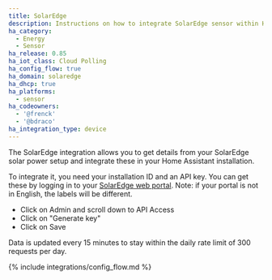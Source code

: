 ```yaml
---
title: SolarEdge
description: Instructions on how to integrate SolarEdge sensor within Home Assistant.
ha_category:
  - Energy
  - Sensor
ha_release: 0.85
ha_iot_class: Cloud Polling
ha_config_flow: true
ha_domain: solaredge
ha_dhcp: true
ha_platforms:
  - sensor
ha_codeowners:
  - '@frenck'
  - '@bdraco'
ha_integration_type: device
---
```


The SolarEdge integration allows you to get details from your SolarEdge solar power setup and integrate these in your Home Assistant installation.

To integrate it, you need your installation ID and an API key. You can get these by logging in to your [SolarEdge web portal](https://monitoring.solaredge.com/). Note: if your portal is not in English, the labels will be different.

- Click on Admin and scroll down to API Access
- Click on "Generate key"
- Click on Save

Data is updated every 15 minutes to stay within the daily rate limit of 300 requests per day.

{% include integrations/config_flow.md %}
